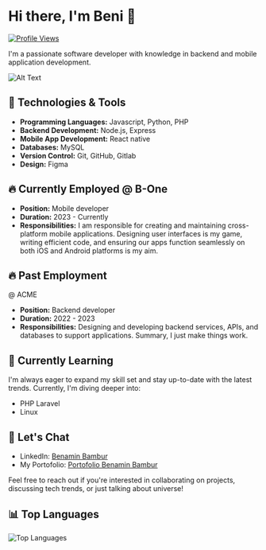 # Hi there, I'm Beni 👋
[![Profile Views](https://komarev.com/ghpvc/?username=benib3&color=blueviolet)](https://github.com/benib3)

I'm a passionate software developer with knowledge in backend and mobile application development.

![Alt Text](https://media.giphy.com/media/Cd7Y7tJ4pHbGM/giphy.gif)

## 🔧 Technologies & Tools
- **Programming Languages:** Javascript, Python, PHP
- **Backend Development:** Node.js, Express
- **Mobile App Development:** React native
- **Databases:** MySQL
- **Version Control:** Git, GitHub, Gitlab
- **Design:** Figma


## 🔥 Currently Employed @ B-One
- **Position:** Mobile developer
- **Duration:** 2023 - Currently
- **Responsibilities:** I am responsible for creating and maintaining cross-platform mobile applications. Designing user interfaces is my game, writing efficient code, and ensuring our apps function seamlessly on both iOS and Android platforms is my aim.

## 🔥 Past Employment 
  @ ACME
- **Position:** Backend developer
- **Duration:** 2022 - 2023
- **Responsibilities:** Designing and developing backend services, APIs, and databases to support applications. Summary, I just make things work.
  
## 🌱 Currently Learning
I'm always eager to expand my skill set and stay up-to-date with the latest trends. Currently, I'm diving deeper into:
- PHP Laravel
- Linux

## 💬 Let's Chat
- LinkedIn: [Benamin Bambur](https://www.linkedin.com/in/benamin-bambur)
- My Portofolio: [Portofolio Benamin Bambur](https://benaminbambur.com)

Feel free to reach out if you're interested in collaborating on projects, discussing tech trends, or just talking about universe!

## 📊 Top Languages
![Top Languages](https://github-readme-stats.vercel.app/api/top-langs/?username=benib3&layout=compact&theme=dark)
